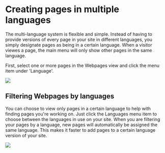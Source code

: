 # Creating pages in multiple languages

The multi-language system is flexible and simple. Instead of having to provide versions of every page in your site in different languages, you simply designate pages as being in a certain language. When a visitor viewes a page, the main menu will only show other pages in the same language. 

First, select one or more pages in the Webpages view and click the menu item under 'Language'.

<img src="help.php?img=languages.png&amp;halfsize=true" srcset="help.php?img=languages.png 2x"/>

## Filtering Webpages by languages

You can choose to view only pages in a certain language to help with finding pages you're working on. Just click the Languages menu item to choose between the languages in use on your site. When you are filtering your pages by a language, new pages will automatically be assigned the same language. This makes it faster to add pages to a certain language version of your site.

<img src="help.php?img=language-filter.png&amp;halfsize=true" srcset="help.php?img=language-filter.png 2x"/>
